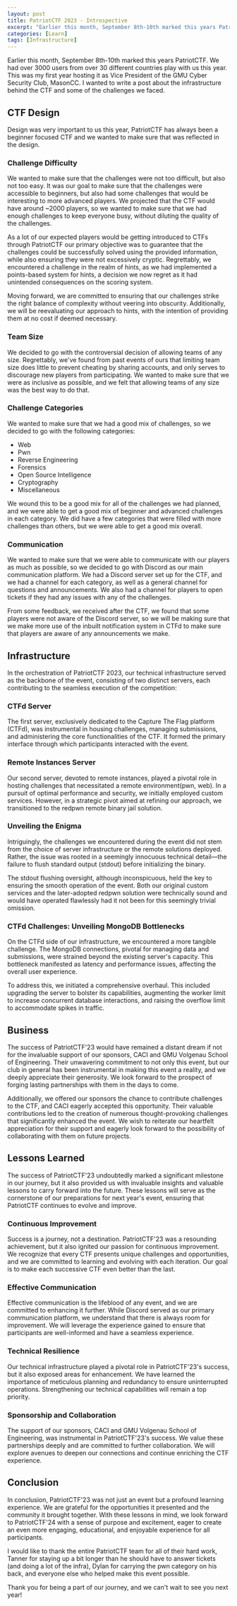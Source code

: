 ```yaml
---
layout: post
title: PatriotCTF 2023 - Introspective
excerpt: "Earlier this month, September 8th-10th marked this years PatriotCTF. We had over 3000 users from over 30 different countries play with us this year. This was my first year hosting it as Vice President of the GMU Cyber Security Club, MasonCC. I wanted to write a post about the infrastructure behind the CTF and some of the challenges we faced."
categories: [Learn]
tags: [Infrastructure]
---
```

Earlier this month, September 8th-10th marked this years PatriotCTF. We had over 3000 users from over 30 different countries play with us this year.  This was my first year hosting it as Vice President of the GMU Cyber Security Club, MasonCC. I wanted to write a post about the infrastructure behind the CTF and some of the challenges we faced.

## CTF Design
Design was very important to us this year, PatriotCTF has always been a beginner focused CTF and we wanted to make sure that was reflected in the design. 

### Challenge Difficulty
We wanted to make sure that the challenges were not too difficult, but also not too easy. It was our goal to make sure that the challenges were accessible to beginners, but also had some challenges that would be interesting to more advanced players. We projected that the CTF would have around ~2000 players, so we wanted to make sure that we had enough challenges to keep everyone busy, without diluting the quality of the challenges. 

As a lot of our expected players would be getting introduced to CTFs through PatriotCTF our primary objective was to guarantee that the challenges could be successfully solved using the provided information, while also ensuring they were not excessively cryptic. Regrettably, we encountered a challenge in the realm of hints, as we had implemented a points-based system for hints, a decision we now regret as it had unintended consequences on the scoring system.

Moving forward, we are committed to ensuring that our challenges strike the right balance of complexity without veering into obscurity. Additionally, we will be reevaluating our approach to hints, with the intention of providing them at no cost if deemed necessary.

### Team Size
We decided to go with the controversial decision of allowing teams of any size. Regrettably, we've found from past events of ours that limiting team size does little to prevent cheating by sharing accounts, and only serves to discourage new players from participating. We wanted to make sure that we were as inclusive as possible, and we felt that allowing teams of any size was the best way to do that.

### Challenge Categories
We wanted to make sure that we had a good mix of challenges, so we decided to go with the following categories:
- Web
- Pwn
- Reverse Engineering
- Forensics
- Open Source Intelligence
- Cryptography
- Miscellaneous

We wound this to be a good mix for all of the challenges we had planned, and we were able to get a good mix of beginner and advanced challenges in each category. We did have a few categories that were filled with more challenges than others, but we were able to get a good mix overall.

### Communication
We wanted to make sure that we were able to communicate with our players as much as possible, so we decided to go with Discord as our main communication platform. We had a Discord server set up for the CTF, and we had a channel for each category, as well as a general channel for questions and announcements. We also had a channel for players to open tickets if they had any issues with any of the challenges. 

From some feedback, we received after the CTF, we found that some players were not aware of the Discord server, so we will be making sure that we make more use of the inbuilt notification system in CTFd to make sure that players are aware of any announcements we make. 

## Infrastructure
In the orchestration of PatriotCTF 2023, our technical infrastructure served as the backbone of the event, consisting of two distinct servers, each contributing to the seamless execution of the competition:

### CTFd Server
The first server, exclusively dedicated to the Capture The Flag platform (CTFd), was instrumental in housing challenges, managing submissions, and administering the core functionalities of the CTF. It formed the primary interface through which participants interacted with the event.

### Remote Instances Server
Our second server, devoted to remote instances, played a pivotal role in hosting challenges that necessitated a remote environment(pwn, web). In a pursuit of optimal performance and security, we initially employed custom services. However, in a strategic pivot aimed at refining our approach, we transitioned to the redpwn remote binary jail solution.

### Unveiling the Enigma
Intriguingly, the challenges we encountered during the event did not stem from the choice of server infrastructure or the remote solutions deployed. Rather, the issue was rooted in a seemingly innocuous technical detail—the failure to flush standard output (stdout) before initializing the binary.

The stdout flushing oversight, although inconspicuous, held the key to ensuring the smooth operation of the event. Both our original custom services and the later-adopted redpwn solution were technically sound and would have operated flawlessly had it not been for this seemingly trivial omission.

### CTFd Challenges: Unveiling MongoDB Bottlenecks
On the CTFd side of our infrastructure, we encountered a more tangible challenge. The MongoDB connections, pivotal for managing data and submissions, were strained beyond the existing server's capacity. This bottleneck manifested as latency and performance issues, affecting the overall user experience.

To address this, we initiated a comprehensive overhaul. This included upgrading the server to bolster its capabilities, augmenting the worker limit to increase concurrent database interactions, and raising the overflow limit to accommodate spikes in traffic.


## Business 
The success of PatriotCTF'23 would have remained a distant dream if not for the invaluable support of our sponsors, CACI and GMU Volgenau School of Engineering. Their unwavering commitment to not only this event, but our club in general has been instrumental in making this event a reality, and we deeply appreciate their generosity. We look forward to the prospect of forging lasting partnerships with them in the days to come.

Additionally, we offered our sponsors the chance to contribute challenges to the CTF, and CACI eagerly accepted this opportunity. Their valuable contributions led to the creation of numerous thought-provoking challenges that significantly enhanced the event. We wish to reiterate our heartfelt appreciation for their support and eagerly look forward to the possibility of collaborating with them on future projects.


## Lessons Learned
The success of PatriotCTF'23 undoubtedly marked a significant milestone in our journey, but it also provided us with invaluable insights and valuable lessons to carry forward into the future. These lessons will serve as the cornerstone of our preparations for next year's event, ensuring that PatriotCTF continues to evolve and improve.

### Continuous Improvement
Success is a journey, not a destination. PatriotCTF'23 was a resounding achievement, but it also ignited our passion for continuous improvement. We recognize that every CTF presents unique challenges and opportunities, and we are committed to learning and evolving with each iteration. Our goal is to make each successive CTF even better than the last.

### Effective Communication
Effective communication is the lifeblood of any event, and we are committed to enhancing it further. While Discord served as our primary communication platform, we understand that there is always room for improvement. We will leverage the experience gained to ensure that participants are well-informed and have a seamless experience.

### Technical Resilience
Our technical infrastructure played a pivotal role in PatriotCTF'23's success, but it also exposed areas for enhancement. We have learned the importance of meticulous planning and redundancy to ensure uninterrupted operations. Strengthening our technical capabilities will remain a top priority.

### Sponsorship and Collaboration

The support of our sponsors, CACI and GMU Volgenau School of Engineering, was instrumental in PatriotCTF'23's success. We value these partnerships deeply and are committed to further collaboration. We will explore avenues to deepen our connections and continue enriching the CTF experience.

## Conclusion
In conclusion, PatriotCTF'23 was not just an event but a profound learning experience. We are grateful for the opportunities it presented and the community it brought together. With these lessons in mind, we look forward to PatriotCTF'24 with a sense of purpose and excitement, eager to create an even more engaging, educational, and enjoyable experience for all participants. 

I would like to thank the entire PatriotCTF team for all of their hard work, Tanner for staying up a bit longer than he should have to answer tickets (and doing a lot of the infra), Dylan for carrying the pwn category on his back, and everyone else who helped make this event possible.

Thank you for being a part of our journey, and we can't wait to see you next year!